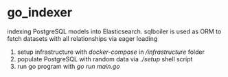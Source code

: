 # go_indexer

indexing PostgreSQL models into Elasticsearch. sqlboiler is used as ORM to fetch datasets with all relationships via eager loading

1. setup infrastructure with *docker-compose* in */infrastructure* folder
2. populate PostgreSQL with random data via *./setup* shell script
3. run go program with *go run main.go*